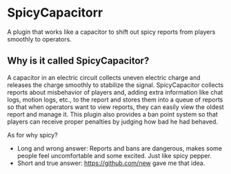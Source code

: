 SpicyCapacitorr
===
A plugin that works like a capacitor to shift out spicy reports from players smoothly to operators.

## Why is it called SpicyCapacitor?
A capacitor in an electric circuit collects uneven electric charge and releases the charge smoothly to stabilize the signal. SpicyCapacitor collects reports about misbehavior of players and, adding extra information like chat logs, motion logs, etc., to the report and stores them into a queue of reports so that when operators want to view reports, they can easily view the oldest report and manage it. This plugin also provides a ban point system so that players can receive proper penalties by judging how bad he had behaved.

As for why spicy?
* Long and wrong answer: Reports and bans are dangerous, makes some people feel uncomfortable and some excited. Just like spicy pepper.
* Short and true answer: https://github.com/new gave me that idea.
